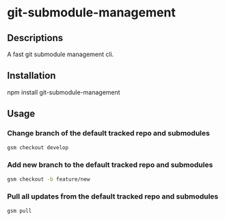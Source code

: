 # git-submodule-management

## Descriptions

A fast git submodule management cli.

## Installation

npm install git-submodule-management

## Usage

### Change branch of the default tracked repo and submodules

```bash
gsm checkout develop
```

### Add new branch to the default tracked repo and submodules

```bash
gsm checkout -b feature/new
```

### Pull all updates from the default tracked repo and submodules

```bash
gsm pull
```
